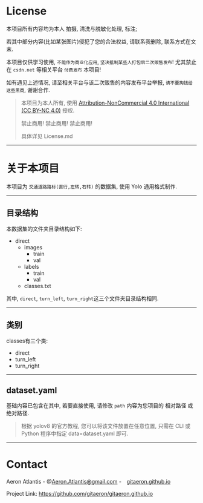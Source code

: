# License

本项目所有内容均为本人 拍摄, 清洗与脱敏化处理, 标注; 

若其中部分内容(比如某张图片)侵犯了您的合法权益, 请联系我删除, 联系方式在文末.

本项目仅供学习使用, `不能作为商业化应用`, `坚决抵制某些人打包后二次贩售发布`! 尤其禁止在 `csdn.net` 等相关平台 `付费发布` 本项目!

如有遇见上述情况, 请至相关平台与该二次贩售的内容发布平台举报, `请不要掏钱给这些黑商`, 谢谢合作.

> 本项目为本人所有, 使用 [Attribution-NonCommercial 4.0 International (CC BY-NC 4.0)](http://creativecommons.org/licenses/by-nc/4.0/) 授权. 
>
> 禁止商用! 禁止商用! 禁止商用!
> 
> 具体详见 License.md

---

# 关于本项目

本项目为 `交通道路路标(直行,左转,右转)` 的数据集, 使用 Yolo 通用格式制作.

---

## 目录结构

本数据集的文件夹目录结构如下:

- direct
    - images
        - train
        - val
    - labels
        - train
        - val
    - classes.txt

其中, `direct`, `turn_left`, `turn_right`这三个文件夹目录结构相同.

---

## 类别

classes有三个类:

- direct
- turn_left
- turn_right

---

## dataset.yaml

基础内容已包含在其中, 若要直接使用, 请修改 `path` 内容为您项目的 相对路径 或 绝对路径.

> 根据 yolov8 的官方教程, 您可以将该文件放置在任意位置, 只需在 CLI 或 Python 程序中指定 data=dataset.yaml 即可.

---

# Contact

Aeron Atlantis - @Aeron.Atlantis@gmail.com -　[gitaeron.github.io](https://gitaeron.gtihub.io)

Project Link: https://github.com/gitaeron/gitaeron.github.io





